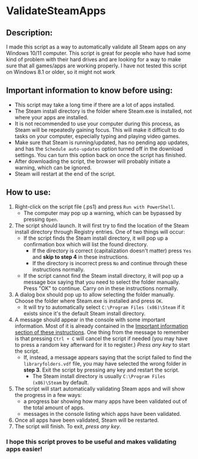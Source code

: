 # ValidateSteamApps
## Description:
I made this script as a way to automatically validate all Steam apps on any Windows 10/11 computer. This script is great for people who have had some kind of problem with their hard drives and are looking for a way to make sure that all games/apps are working properly. I have not tested this script on Windows 8.1 or older, so it might not work
## Important information to know before using:
 - This script may take a long time if there are a lot of apps installed.
 - The Steam install directory is the folder where Steam.exe is installed, not where your apps are installed.
 - It is not recommended to use your computer during this process, as Steam will be repeatedly gaining focus. This will make it difficult to do tasks on your computer, especially typing and playing video games.
 - Make sure that Steam is running/updated, has no pending app updates, and has the `Schedule auto-updates` option turned off in the download settings. You can turn this option back on once the script has finished.
 - After downloading the script, the browser will probably initiate a warning, which can be ignored.
 - Steam will restart at the end of the script.

## How to use:
1. Right-click on the script file (.ps1) and press `Run with PowerShell`.
    * The computer may pop up a warning, which can be bypassed by pressing `Open`.
2. The script should launch. It will first try to find the location of the Steam install directory through Registry entries. One of two things will occur:
	* If the script finds the Steam install directory, it will pop up a confirmation box which will list the found directory.
		* If the directory is correct (capitalization doesn't matter) press `Yes` and **skip to step 4** in these instructions.
		* If the directory is incorrect press `No` and continue through these instructions normally.
	* If the script cannot find the Steam install directory, it will pop up a message box saying that you need to select the folder manually. Press "OK" to continue. Carry on in these instructions normally.
3. A dialog box should pop up to allow selecting the folder manually. Choose the folder where Steam.exe is installed and press `OK`.
    - It will try to automatically select `C:\Program Files (x86)\Steam` if it exists since it's the default Steam install directory.
4. A message should appear in the console with some important information. Most of it is already contained in the [Important information section of these instructions](#important-information-to-know-before-using). One thing from the message to remember is that pressing `Ctrl + C` will cancel the script if needed (you may have to press a random key afterward for it to register.) *Press any key* to start the script.
    - If, instead, a message appears saying that the script failed to find the `libraryfolders.vdf` file, you may have selected the wrong folder in **step 3**. Exit the script by pressing any key and restart the script.
        - The Steam install directory is usually `C:\Program Files (x86)\Steam` by default.
5. The script will start automatically validating Steam apps and will show the progress in a few ways:
    * a progress bar showing how many apps have been validated out of the total amount of apps.
    * messages in the console listing which apps have been validated.
6. Once all apps have been validated, Steam will be restarted.
7. The script will finish. To exit, *press any key*.
### I hope this script proves to be useful and makes validating apps easier!
